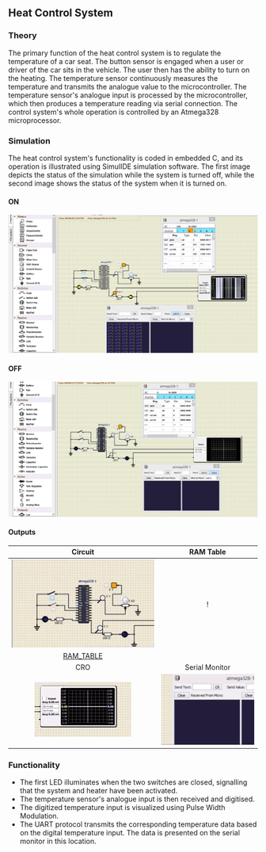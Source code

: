 
## Heat Control System 

### Theory

The primary function of the heat control system is to regulate the temperature of a car seat. The button sensor is engaged when a user or driver of the car sits in the vehicle. The user then has the ability to turn on the heating. The temperature sensor continuously measures the temperature and transmits the analogue value to the microcontroller. The temperature sensor's analogue input is processed by the microcontroller, which then produces a temperature reading via serial connection. The control system's whole operation is controlled by an Atmega328 microprocessor.
### Simulation

The heat control system's functionality is coded in embedded C, and its operation is illustrated using SimulIDE simulation software.
The first image depicts the status of the simulation while the system is turned off, while the second image shows the status of the system when it is turned on.
#### ON
![ON](https://github.com/tejaswipriyanka/M2_HeatControlSystem/blob/main/simulation/Simulation_ON.PNG)

#### OFF
![OFF](https://github.com/tejaswipriyanka/M2_HeatControlSystem/blob/main/simulation/Simulation_OFF.PNG)

#### Outputs

|Circuit|RAM Table|
|:--:|:--:|
|![CIRCUIT](https://github.com/tejaswipriyanka/M2_HeatControlSystem/blob/main/simulation/Circuit.gif)|!
[RAM_TABLE](https://github.com/tejaswipriyanka/M2_HeatControlSystem/blob/main/simulation/RAM_table.gif)|
|CRO|Serial Monitor|
|![CRO](https://github.com/tejaswipriyanka/M2_HeatControlSystem/blob/main/simulation/Oscilloscope.gif)|![ON](https://github.com/tejaswipriyanka/M2_HeatControlSystem/blob/main/simulation/Serial_Monitor.gif)|

### Functionality 

* The first LED illuminates when the two switches are closed, signalling that the system and heater have been activated.
* The temperature sensor's analogue input is then received and digitised.
* The digitized temperature input is visualized using Pulse Width Modulation.
* The UART protocol transmits the corresponding temperature data based on the digital temperature input. The data is presented on the serial monitor in this location.
